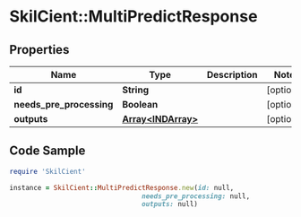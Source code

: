# SkilCient::MultiPredictResponse

## Properties

Name | Type | Description | Notes
------------ | ------------- | ------------- | -------------
**id** | **String** |  | [optional] 
**needs_pre_processing** | **Boolean** |  | [optional] 
**outputs** | [**Array&lt;INDArray&gt;**](INDArray.md) |  | [optional] 

## Code Sample

```ruby
require 'SkilCient'

instance = SkilCient::MultiPredictResponse.new(id: null,
                                 needs_pre_processing: null,
                                 outputs: null)
```


